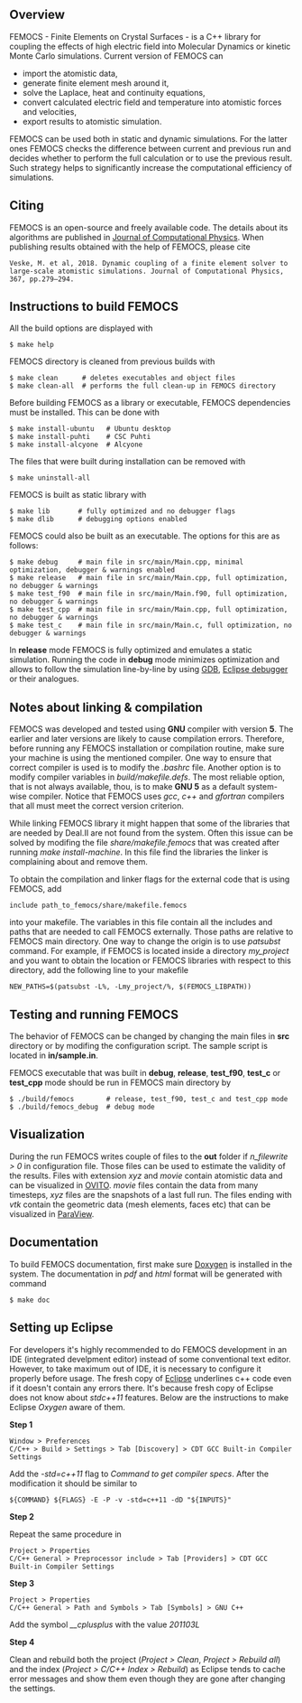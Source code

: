## Overview
FEMOCS - Finite Elements on Crystal Surfaces - is a C++ library for coupling the effects of high electric
field into Molecular Dynamics or kinetic Monte Carlo simulations. Current version of FEMOCS can

* import the atomistic data,
* generate finite element mesh around it,
* solve the Laplace, heat and continuity equations,
* convert calculated electric field and temperature into atomistic forces and velocities,
* export results to atomistic simulation. 

FEMOCS can be used both in static and dynamic simulations. For the latter ones FEMOCS checks the
difference between current and previous run and decides whether to perform the full calculation or to use
the previous result. Such strategy helps to significantly increase the computational efficiency of
simulations.

## Citing
FEMOCS is an open-source and freely available code. The details about its algorithms are published in
[Journal of Computational Physics](https://doi.org/10.1016/j.jcp.2018.04.031). When publishing results
obtained with the help of FEMOCS, please cite

    Veske, M. et al, 2018. Dynamic coupling of a finite element solver to large-scale atomistic simulations. Journal of Computational Physics, 367, pp.279–294.

## Instructions to build FEMOCS
All the build options are displayed with

    $ make help

FEMOCS directory is cleaned from previous builds with

    $ make clean      # deletes executables and object files
    $ make clean-all  # performs the full clean-up in FEMOCS directory

Before building FEMOCS as a library or executable, FEMOCS dependencies must be installed.
This can be done with

    $ make install-ubuntu   # Ubuntu desktop            
    $ make install-puhti    # CSC Puhti
    $ make install-alcyone  # Alcyone
    
The files that were built during installation can be removed with
    
    $ make uninstall-all

FEMOCS is built as static library with

    $ make lib       # fully optimized and no debugger flags
    $ make dlib      # debugging options enabled

FEMOCS could also be built as an executable. The options for this are as follows:

    $ make debug     # main file in src/main/Main.cpp, minimal optimization, debugger & warnings enabled
    $ make release   # main file in src/main/Main.cpp, full optimization, no debugger & warnings
    $ make test_f90  # main file in src/main/Main.f90, full optimization, no debugger & warnings
    $ make test_cpp  # main file in src/main/Main.cpp, full optimization, no debugger & warnings
    $ make test_c    # main file in src/main/Main.c, full optimization, no debugger & warnings

In **release** mode FEMOCS is fully optimized and emulates a static simulation. Running the code in
**debug** mode minimizes optimization and allows to follow the simulation line-by-line by using
[GDB](https://en.wikipedia.org/wiki/GNU_Debugger), [Eclipse debugger](http://www.eclipse.org/cdt/)
or their analogues.
    
## Notes about linking & compilation
FEMOCS was developed and tested using **GNU** compiler with version **5**. The earlier and later versions
are likely to cause compilation errors. Therefore, before running any FEMOCS installation or compilation
routine, make sure your machine is using the mentioned compiler. One way to ensure that correct compiler
is used is to modify the *.bashrc* file. Another option is to modify compiler variables in 
*build/makefile.defs*. The most reliable option, that is not always available, thou, is to make **GNU 5**
as a default system-wise compiler. Notice that FEMOCS uses *gcc*, *c++* and *gfortran* compilers that all
must meet the correct version criterion.

While linking FEMOCS library it might happen that some of the libraries that are needed by Deal.II are
not found from the system. Often this issue can be solved by modifing the file *share/makefile.femocs*
that was created after running *make install-machine*. In this file find the libraries the linker is
complaining about and remove them.

To obtain the compilation and linker flags for the external code that is using FEMOCS, add
    
    include path_to_femocs/share/makefile.femocs
    
into your makefile. The variables in this file contain all the includes and paths
that are needed to call FEMOCS externally. Those paths are relative to FEMOCS main directory. One way to
change the origin is to use *patsubst* command. For example, if FEMOCS is located inside a directory
*my_project* and you want to obtain the location or FEMOCS libraries with respect to this directory, add
the following line to your makefile

    NEW_PATHS=$(patsubst -L%, -Lmy_project/%, $(FEMOCS_LIBPATH))

## Testing and running FEMOCS
The behavior of FEMOCS can be changed by changing the main files in **src** directory or by modifing the
configuration script. The sample script is located in **in/sample.in**. 

FEMOCS executable that was built in **debug**, **release**, **test_f90**, **test_c** or **test_cpp** mode
should be run in FEMOCS main directory by

    $ ./build/femocs        # release, test_f90, test_c and test_cpp mode
    $ ./build/femocs_debug  # debug mode
    
## Visualization
During the run FEMOCS writes couple of files to the **out** folder if *n_filewrite > 0* in configuration
file. Those files can be used to estimate the validity of the results. Files with extension *xyz* and
*movie* contain atomistic data and can be visualized in [OVITO](https://ovito.org/index.php/download).
*movie* files contain the data from many timesteps, *xyz* files are the snapshots of a last full run.
The files ending with *vtk* contain the geometric data (mesh elements, faces etc) that can be visualized
in [ParaView](http://www.paraview.org/download/).

## Documentation
To build FEMOCS documentation, first make sure [Doxygen](http://www.stack.nl/~dimitri/doxygen/download.html)
is installed in the system. The documentation in *pdf* and *html* format will be generated with command

    $ make doc
    
## Setting up Eclipse
For developers it's highly recommended to do FEMOCS development in an IDE (integrated develpment editor)
instead of some conventional text editor. However, to take maximum out of IDE, it is necessary to
configure it properly before usage. The fresh copy of [Eclipse](https://www.eclipse.org/downloads/eclipse-packages/)
underlines c++ code even if it doesn't contain any errors there. It's because fresh copy of Eclipse does
not know about *stdc++11* features. Below are the instructions to make Eclipse *Oxygen* aware of them.

**Step 1**

    Window > Preferences
    C/C++ > Build > Settings > Tab [Discovery] > CDT GCC Built-in Compiler Settings

Add the *-std=c++11* flag to *Command to get compiler specs*. After the modification it should be similar to

    ${COMMAND} ${FLAGS} -E -P -v -std=c++11 -dD "${INPUTS}"

**Step 2**

Repeat the same procedure in

    Project > Properties
    C/C++ General > Preprocessor include > Tab [Providers] > CDT GCC Built-in Compiler Settings

**Step 3**

    Project > Properties
    C/C++ General > Path and Symbols > Tab [Symbols] > GNU C++

Add the symbol *__cplusplus* with the value *201103L*

**Step 4**

Clean and rebuild both the project (*Project > Clean*, *Project > Rebuild all*) and the index
(*Project > C/C++ Index > Rebuild*) as Eclipse tends to cache error messages and show them even though
they are gone after changing the settings.

